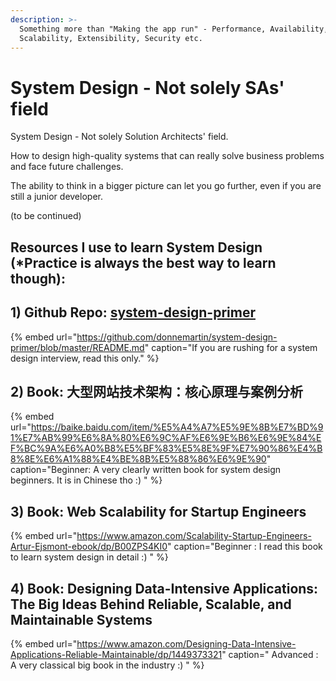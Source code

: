 ```yaml
---
description: >-
  Something more than "Making the app run" - Performance, Availability,
  Scalability, Extensibility, Security etc.
---
```


# System Design - Not solely SAs' field

System Design - Not solely Solution Architects' field. 

How to design high-quality systems that can really solve business problems and face future challenges.

The ability to think in a bigger picture can let you go further, even if you are still a junior developer.

\(to be continued\)

## Resources I use to learn System Design \(\*Practice is always the best way to learn though\):

## 1\) Github Repo: [system-design-primer](https://github.com/donnemartin/system-design-primer)

{% embed url="https://github.com/donnemartin/system-design-primer/blob/master/README.md" caption="If you are rushing for a system design interview, read this only." %}

## 2\) Book: 大型网站技术架构：核心原理与案例分析

{% embed url="https://baike.baidu.com/item/%E5%A4%A7%E5%9E%8B%E7%BD%91%E7%AB%99%E6%8A%80%E6%9C%AF%E6%9E%B6%E6%9E%84%EF%BC%9A%E6%A0%B8%E5%BF%83%E5%8E%9F%E7%90%86%E4%B8%8E%E6%A1%88%E4%BE%8B%E5%88%86%E6%9E%90" caption="Beginner: A very clearly written book for system design beginners. It is in Chinese tho :\) " %}

## 3\) Book: Web Scalability for Startup Engineers <a id="title"></a>

{% embed url="https://www.amazon.com/Scalability-Startup-Engineers-Artur-Ejsmont-ebook/dp/B00ZPS4KI0" caption="Beginner : I read this book to learn system design in detail :\) " %}

## 4\) Book: Designing Data-Intensive Applications: The Big Ideas Behind Reliable, Scalable, and Maintainable Systems <a id="title"></a>

{% embed url="https://www.amazon.com/Designing-Data-Intensive-Applications-Reliable-Maintainable/dp/1449373321" caption=" Advanced : A very classical big book in the industry :\) " %}



#### 

